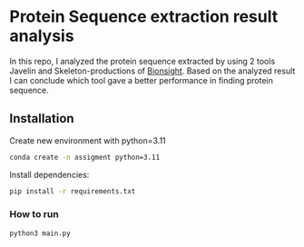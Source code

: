 # Protein Sequence extraction result analysis
In this repo, I analyzed the protein sequence extracted by using 2 tools Javelin and Skeleton-productions of [Bionsight](https://www.bionsight.com/platform/).
 Based on the analyzed result I can conclude which tool gave a better performance in finding protein sequence.

## Installation
Create new environment with python=3.11
```bash
conda create -n assigment python=3.11
```

Install dependencies:
```bash
pip install -r requirements.txt
```
### How to run
```bash
python3 main.py
```
